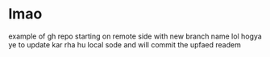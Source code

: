 # lmao
example of gh repo starting on remote side with new branch name
lol hogya ye to update kar rha  hu local sode and will commit the upfaed readem

